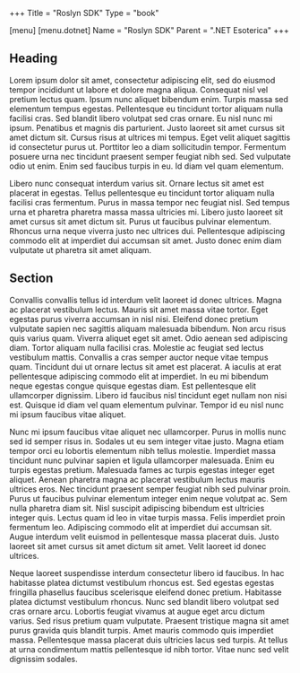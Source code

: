 +++
Title = "Roslyn SDK"
Type = "book"

[menu]
  [menu.dotnet]
    Name = "Roslyn SDK"
    Parent = ".NET Esoterica"
+++

## Heading

Lorem ipsum dolor sit amet, consectetur adipiscing elit, sed do eiusmod tempor incididunt ut labore et dolore magna aliqua. Consequat nisl vel pretium lectus quam. Ipsum nunc aliquet bibendum enim. Turpis massa sed elementum tempus egestas. Pellentesque eu tincidunt tortor aliquam nulla facilisi cras. Sed blandit libero volutpat sed cras ornare. Eu nisl nunc mi ipsum. Penatibus et magnis dis parturient. Justo laoreet sit amet cursus sit amet dictum sit. Cursus risus at ultrices mi tempus. Eget velit aliquet sagittis id consectetur purus ut. Porttitor leo a diam sollicitudin tempor. Fermentum posuere urna nec tincidunt praesent semper feugiat nibh sed. Sed vulputate odio ut enim. Enim sed faucibus turpis in eu. Id diam vel quam elementum.

Libero nunc consequat interdum varius sit. Ornare lectus sit amet est placerat in egestas. Tellus pellentesque eu tincidunt tortor aliquam nulla facilisi cras fermentum. Purus in massa tempor nec feugiat nisl. Sed tempus urna et pharetra pharetra massa massa ultricies mi. Libero justo laoreet sit amet cursus sit amet dictum sit. Purus ut faucibus pulvinar elementum. Rhoncus urna neque viverra justo nec ultrices dui. Pellentesque adipiscing commodo elit at imperdiet dui accumsan sit amet. Justo donec enim diam vulputate ut pharetra sit amet aliquam.

## Section

Convallis convallis tellus id interdum velit laoreet id donec ultrices. Magna ac placerat vestibulum lectus. Mauris sit amet massa vitae tortor. Eget egestas purus viverra accumsan in nisl nisi. Eleifend donec pretium vulputate sapien nec sagittis aliquam malesuada bibendum. Non arcu risus quis varius quam. Viverra aliquet eget sit amet. Odio aenean sed adipiscing diam. Tortor aliquam nulla facilisi cras. Molestie ac feugiat sed lectus vestibulum mattis. Convallis a cras semper auctor neque vitae tempus quam. Tincidunt dui ut ornare lectus sit amet est placerat. A iaculis at erat pellentesque adipiscing commodo elit at imperdiet. In eu mi bibendum neque egestas congue quisque egestas diam. Est pellentesque elit ullamcorper dignissim. Libero id faucibus nisl tincidunt eget nullam non nisi est. Quisque id diam vel quam elementum pulvinar. Tempor id eu nisl nunc mi ipsum faucibus vitae aliquet.

Nunc mi ipsum faucibus vitae aliquet nec ullamcorper. Purus in mollis nunc sed id semper risus in. Sodales ut eu sem integer vitae justo. Magna etiam tempor orci eu lobortis elementum nibh tellus molestie. Imperdiet massa tincidunt nunc pulvinar sapien et ligula ullamcorper malesuada. Enim eu turpis egestas pretium. Malesuada fames ac turpis egestas integer eget aliquet. Aenean pharetra magna ac placerat vestibulum lectus mauris ultrices eros. Nec tincidunt praesent semper feugiat nibh sed pulvinar proin. Purus ut faucibus pulvinar elementum integer enim neque volutpat ac. Sem nulla pharetra diam sit. Nisl suscipit adipiscing bibendum est ultricies integer quis. Lectus quam id leo in vitae turpis massa. Felis imperdiet proin fermentum leo. Adipiscing commodo elit at imperdiet dui accumsan sit. Augue interdum velit euismod in pellentesque massa placerat duis. Justo laoreet sit amet cursus sit amet dictum sit amet. Velit laoreet id donec ultrices.

Neque laoreet suspendisse interdum consectetur libero id faucibus. In hac habitasse platea dictumst vestibulum rhoncus est. Sed egestas egestas fringilla phasellus faucibus scelerisque eleifend donec pretium. Habitasse platea dictumst vestibulum rhoncus. Nunc sed blandit libero volutpat sed cras ornare arcu. Lobortis feugiat vivamus at augue eget arcu dictum varius. Sed risus pretium quam vulputate. Praesent tristique magna sit amet purus gravida quis blandit turpis. Amet mauris commodo quis imperdiet massa. Pellentesque massa placerat duis ultricies lacus sed turpis. At tellus at urna condimentum mattis pellentesque id nibh tortor. Vitae nunc sed velit dignissim sodales.